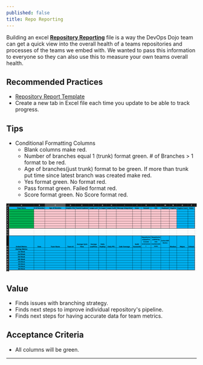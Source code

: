 ```yaml
---
published: false
title: Repo Reporting
---
```


Building an excel [**Repository
Reporting**](../../assets/Repo-Report-Excel.xlsx) file is a way the DevOps Dojo
team can get a quick view into the overall health of a teams repositories and
processes of the teams we embed with. We wanted to pass this information to everyone
so they can also use this to measure your own teams overall health.

## Recommended Practices

- [Repository Report Template](../../assets/Repo-Report-Excel.xlsx)
- Create a new tab in Excel file each time you update to be able to track progress.

## Tips

- Conditional Formatting Columns
  - Blank columns make red.
  - Number of branches equal 1 (trunk) format green. # of Branches > 1 format
    to be red.
  - Age of branches(just trunk) format to be green. If more than trunk put time
    since latest branch was created make red.
  - Yes format green. No format red.
  - Pass format green. Failed format red.
  - Score format green. No Score format red.

<img src="../../images/repo-report.png" class="img-responsive" width="1000" />

## Value

- Finds issues with branching strategy.
- Finds next steps to improve individual repository's pipeline.
- Finds next steps for having accurate data for team metrics.

## Acceptance Criteria

- All columns will be green.

---
